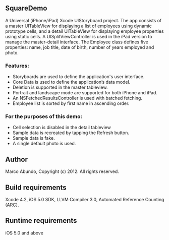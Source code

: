 ## SquareDemo
A Universal (iPhone/iPad) Xcode UIStoryboard project. The app consists of a master UITableView for displaying a list of employees using dynamic prototype cells, and a detail UITableView for displaying employee properties using static cells. A UISplitViewController is used in the iPad version to manage the master-detail interface. The Employee class defines five properties: name, job title, date of birth, number of years employed and photo.

### Features:
- Storyboards are used to define the application's user interface.
- Core Data is used to define the application’s data model.
- Deletion is supported in the master tableview.
- Portrait and landscape mode are supported for both iPhone and iPad.
- An NSFetchedResultsController is used with batched fetching.
- Employee list is sorted by first name in ascending order.

### For the purposes of this demo:
- Cell selection is disabled in the detail tableview
- Sample data is recreated by tapping the Refresh button.
- Sample data is fake.
- A single default photo is used.

## Author
Marco Abundo, Copyright (c) 2012. All rights reserved.

## Build requirements
Xcode 4.2, iOS 5.0 SDK, LLVM Compiler 3.0, Automated Reference Counting (ARC).

## Runtime requirements
iOS 5.0 and above
